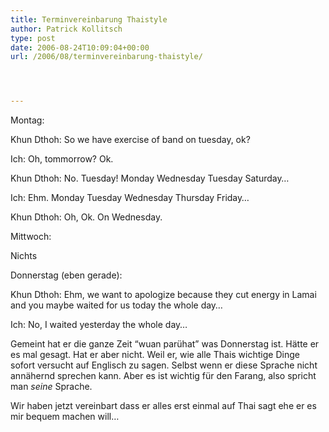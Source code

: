 ```yaml
---
title: Terminvereinbarung Thaistyle
author: Patrick Kollitsch
type: post
date: 2006-08-24T10:09:04+00:00
url: /2006/08/terminvereinbarung-thaistyle/




---
```

Montag:

Khun Dthoh: So we have exercise of band on tuesday, ok?
  
Ich: Oh, tommorrow? Ok.
  
Khun Dthoh: No. Tuesday! Monday Wednesday Tuesday Saturday&#8230;
  
Ich: Ehm. Monday Tuesday Wednesday Thursday Friday&#8230;
  
Khun Dthoh: Oh, Ok. On Wednesday.

Mittwoch:

Nichts

Donnerstag (eben gerade):

Khun Dthoh: Ehm, we want to apologize because they cut energy in Lamai and you maybe waited for us today the whole day&#8230;
  
Ich: No, I waited yesterday the whole day&#8230;

Gemeint hat er die ganze Zeit &#8220;wuan par&uuml;hat&#8221; was Donnerstag ist. H&auml;tte er es mal gesagt. Hat er aber nicht. Weil er, wie alle Thais wichtige Dinge sofort versucht auf Englisch zu sagen. Selbst wenn er diese Sprache nicht ann&auml;hernd sprechen kann. Aber es ist wichtig f&uuml;r den Farang, also spricht man _seine_ Sprache.

Wir haben jetzt vereinbart dass er alles erst einmal auf Thai sagt ehe er es mir bequem machen will&#8230;